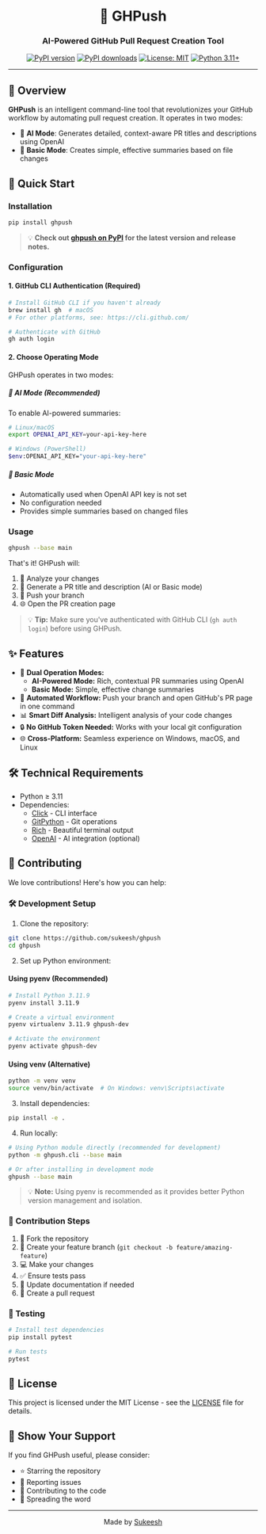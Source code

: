 <div align="center">

# 🚀 GHPush

### AI-Powered GitHub Pull Request Creation Tool

[![PyPI version](https://img.shields.io/pypi/v/ghpush)](https://pypi.org/project/ghpush/)
[![PyPI downloads](https://img.shields.io/pypi/dm/ghpush)](https://pypi.org/project/ghpush/)
[![License: MIT](https://img.shields.io/badge/License-MIT-yellow.svg)](https://opensource.org/licenses/MIT)
[![Python 3.11+](https://img.shields.io/badge/python-3.11+-blue.svg)](https://www.python.org/downloads/)

</div>

---

## 🌟 Overview

**GHPush** is an intelligent command-line tool that revolutionizes your GitHub workflow by automating pull request creation. It operates in two modes:

- 🤖 **AI Mode**: Generates detailed, context-aware PR titles and descriptions using OpenAI
- 📝 **Basic Mode**: Creates simple, effective summaries based on file changes

## 🚀 Quick Start

### Installation

```bash
pip install ghpush
```

> 💡 **Check out [ghpush on PyPI](https://pypi.org/project/ghpush/) for the latest version and release notes.**

### Configuration

#### 1. GitHub CLI Authentication (Required)
```bash
# Install GitHub CLI if you haven't already
brew install gh  # macOS
# For other platforms, see: https://cli.github.com/

# Authenticate with GitHub
gh auth login
```

#### 2. Choose Operating Mode

GHPush operates in two modes:

##### 🤖 AI Mode (Recommended)
To enable AI-powered summaries:
```bash
# Linux/macOS
export OPENAI_API_KEY=your-api-key-here

# Windows (PowerShell)
$env:OPENAI_API_KEY="your-api-key-here"
```

##### 📝 Basic Mode
- Automatically used when OpenAI API key is not set
- No configuration needed
- Provides simple summaries based on changed files

### Usage

```bash
ghpush --base main
```

That's it! GHPush will:
1. 📝 Analyze your changes
2. 🤖 Generate a PR title and description (AI or Basic mode)
3. 🔄 Push your branch
4. 🌐 Open the PR creation page

> 💡 **Tip:** Make sure you've authenticated with GitHub CLI (`gh auth login`) before using GHPush.

## ✨ Features

- 🔄 **Dual Operation Modes:**
  - **AI-Powered Mode:** Rich, contextual PR summaries using OpenAI
  - **Basic Mode:** Simple, effective change summaries
- 🚀 **Automated Workflow:** Push your branch and open GitHub's PR page in one command
- 📊 **Smart Diff Analysis:** Intelligent analysis of your code changes
- 🔒 **No GitHub Token Needed:** Works with your local git configuration
- 🌐 **Cross-Platform:** Seamless experience on Windows, macOS, and Linux

## 🛠 Technical Requirements

- Python ≥ 3.11
- Dependencies:
  - [Click](https://click.palletsprojects.com/) - CLI interface
  - [GitPython](https://gitpython.readthedocs.io/) - Git operations
  - [Rich](https://rich.readthedocs.io/) - Beautiful terminal output
  - [OpenAI](https://github.com/openai/openai-python) - AI integration (optional)

## 🤝 Contributing

We love contributions! Here's how you can help:

### 🛠️ Development Setup

1. Clone the repository:
```bash
git clone https://github.com/sukeesh/ghpush
cd ghpush
```

2. Set up Python environment:

#### Using pyenv (Recommended)
```bash
# Install Python 3.11.9
pyenv install 3.11.9

# Create a virtual environment
pyenv virtualenv 3.11.9 ghpush-dev

# Activate the environment
pyenv activate ghpush-dev
```

#### Using venv (Alternative)
```bash
python -m venv venv
source venv/bin/activate  # On Windows: venv\Scripts\activate
```

3. Install dependencies:
```bash
pip install -e .
```

4. Run locally:
```bash
# Using Python module directly (recommended for development)
python -m ghpush.cli --base main

# Or after installing in development mode
ghpush --base main
```

> 💡 **Note:** Using pyenv is recommended as it provides better Python version management and isolation.

### 🔄 Contribution Steps

1. 🍴 Fork the repository
2. 🌿 Create your feature branch (`git checkout -b feature/amazing-feature`)
3. 💻 Make your changes
4. ✅ Ensure tests pass
5. 📝 Update documentation if needed
6. 🔄 Create a pull request

### 🧪 Testing

```bash
# Install test dependencies
pip install pytest

# Run tests
pytest
```

## 📝 License

This project is licensed under the MIT License - see the [LICENSE](LICENSE) file for details.

## 🌟 Show Your Support

If you find GHPush useful, please consider:
- ⭐ Starring the repository
- 🐛 Reporting issues
- 🤝 Contributing to the code
- 📢 Spreading the word

---

<div align="center">
Made by <a href="https://github.com/sukeesh">Sukeesh</a>
</div>
